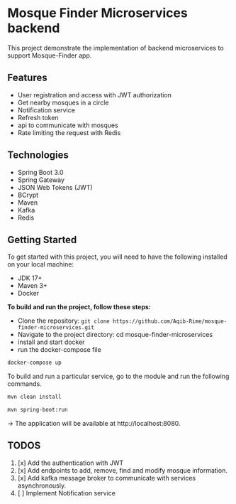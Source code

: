 # Mosque Finder Microservices backend

This project demonstrate the implementation of backend microservices to support Mosque-Finder app.

## Features

* User registration and access with JWT authorization
* Get nearby mosques in a circle
* Notification service
* Refresh token
* api to communicate with mosques
* Rate limiting the request with Redis

## Technologies

* Spring Boot 3.0
* Spring Gateway
* JSON Web Tokens (JWT)
* BCrypt
* Maven
* Kafka
* Redis

## Getting Started

To get started with this project, you will need to have the following installed on your local machine:

* JDK 17+
* Maven 3+
* Docker

**To build and run the project, follow these steps:**

* Clone the repository: `git clone https://github.com/Aqib-Rime/mosque-finder-microservices.git`
* Navigate to the project directory: cd mosque-finder-microservices
* install and start docker
* run the docker-compose file

```bash
docker-compose up
```

To build and run a particular service, go to the module and run the following commands.

```bash
mvn clean install
```

```bash
mvn spring-boot:run
```

-> The application will be available at http://localhost:8080.

## TODOS

1. [x] Add the authentication with JWT
2. [x] Add endpoints to add, remove, find and modify mosque information.
3. [x] Add kafka message broker to communicate with services asynchronously.
4. [ ] Implement Notification service